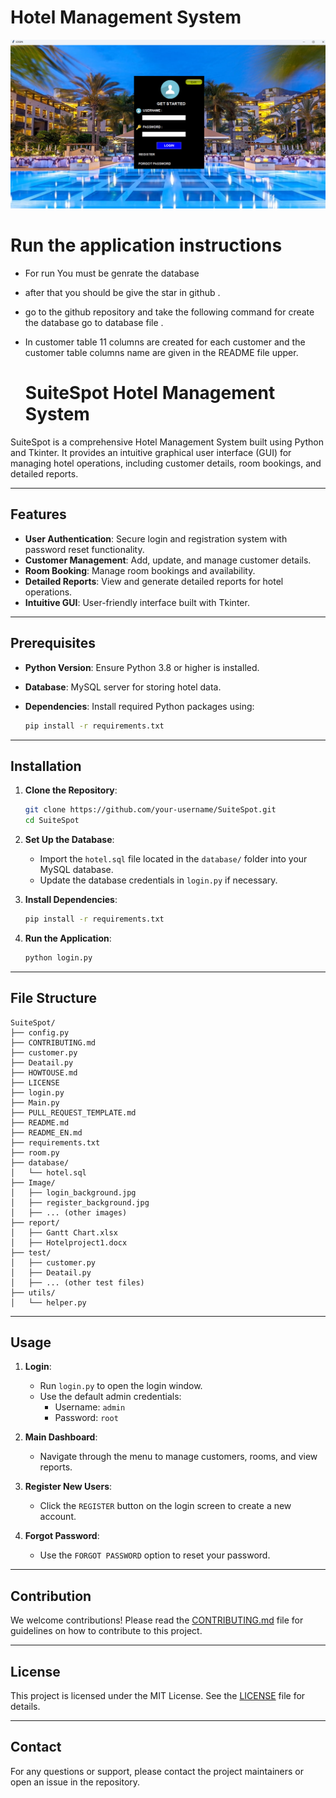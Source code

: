 # Hotel Management System 
<img src="Image\hotel4.png">
  
<!-- <img src="Image\hotel5.png">  
<img src="Image\hotel.png"> 
<img src="Image\hotel1.png"> 
<img src="Image\hotel2.png"> 
<img src="Image\hotel3.png">  -->

# Run the application instructions

* For run You must be genrate the database 
* after that you should be give the star in github .
* go to the github repository and take the following command for  create the database go to database file .
* In customer table 11 columns are created for each customer and the customer table columns name are given in the README file upper.
  


  # SuiteSpot Hotel Management System

SuiteSpot is a comprehensive Hotel Management System built using Python and Tkinter. It provides an intuitive graphical user interface (GUI) for managing hotel operations, including customer details, room bookings, and detailed reports.

---

## Features

* **User Authentication**: Secure login and registration system with password reset functionality.
* **Customer Management**: Add, update, and manage customer details.
* **Room Booking**: Manage room bookings and availability.
* **Detailed Reports**: View and generate detailed reports for hotel operations.
* **Intuitive GUI**: User-friendly interface built with Tkinter.

---

## Prerequisites

* **Python Version**: Ensure Python 3.8 or higher is installed.
* **Database**: MySQL server for storing hotel data.
* **Dependencies**: Install required Python packages using:

  ```bash
  pip install -r requirements.txt
  ```

---

## Installation

1. **Clone the Repository**:

   ```bash
   git clone https://github.com/your-username/SuiteSpot.git
   cd SuiteSpot
   ```

2. **Set Up the Database**:
   * Import the `hotel.sql` file located in the `database/` folder into your MySQL database.
   * Update the database credentials in `login.py` if necessary.

3. **Install Dependencies**:

   ```bash
   pip install -r requirements.txt
   ```

4. **Run the Application**:

   ```bash
   python login.py
   ```

---

## File Structure

```
SuiteSpot/
├── config.py
├── CONTRIBUTING.md
├── customer.py
├── Deatail.py
├── HOWTOUSE.md
├── LICENSE
├── login.py
├── Main.py
├── PULL_REQUEST_TEMPLATE.md
├── README.md
├── README_EN.md
├── requirements.txt
├── room.py
├── database/
│   └── hotel.sql
├── Image/
│   ├── login_background.jpg
│   ├── register_background.jpg
│   ├── ... (other images)
├── report/
│   ├── Gantt Chart.xlsx
│   ├── Hotelproject1.docx
├── test/
│   ├── customer.py
│   ├── Deatail.py
│   ├── ... (other test files)
├── utils/
│   └── helper.py
```

---

## Usage

1. **Login**:
   * Run `login.py` to open the login window.
   * Use the default admin credentials:
     * Username: `admin`
     * Password: `root`

2. **Main Dashboard**:
   * Navigate through the menu to manage customers, rooms, and view reports.

3. **Register New Users**:
   * Click the `REGISTER` button on the login screen to create a new account.

4. **Forgot Password**:
   * Use the `FORGOT PASSWORD` option to reset your password.

---

## Contribution

We welcome contributions! Please read the [CONTRIBUTING.md](CONTRIBUTING.md) file for guidelines on how to contribute to this project.

---

## License

This project is licensed under the MIT License. See the [LICENSE](LICENSE) file for details.

---

## Contact

For any questions or support, please contact the project maintainers or open an issue in the repository.
